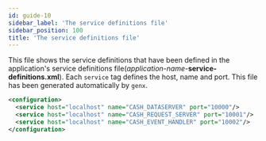 ```yaml
---
id: guide-10
sidebar_label: 'The service definitions file'
sidebar_position: 100
title: 'The service definitions file'
---
```


This file shows the service definitions that have been defined in the application's service definitions file(_application-name_-**service-definitions.xml**). Each `service` tag defines the host, name and port. This file has been generated automatically by `genx`.


```xml
<configuration>
  <service host="localhost" name="CASH_DATASERVER" port="10000"/>
  <service host="localhost" name="CASH_REQUEST_SERVER" port="10001"/>
  <service host="localhost" name="CASH_EVENT_HANDLER" port="10002"/>
</configuration>
```